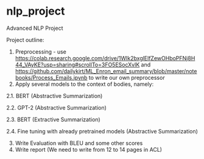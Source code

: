 # nlp_project
Advanced NLP Project

Project outline:

1. Preprocessing - use https://colab.research.google.com/drive/1WIk2bxglElfZewOHboPFNj8H44_VAyKE?usp=sharing#scrollTo=3FO5ESocXvlK and https://github.com/dailykirt/ML_Enron_email_summary/blob/master/notebooks/Process_Emails.ipynb to write our own preprocessor
2. Apply several models to the context of bodies, namely:

  2.1. BERT (Abstractive Summarization)
  
  2.2. GPT-2 (Abstractive Summarization)
  
  2.3. BERT (Extractive Summarization)
  
  2.4. Fine tuning with already pretrained models (Abstractive Summarization)
  
3. Write Evaluation with BLEU and some other scores
4. Write report (We need to write from 12 to 14 pages in ACL)
